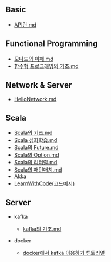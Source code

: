 ## Basic

* [API란.md](https://github.com/codingwanee/TIL/blob/main/Basic/API란.md)


## Functional Programming

* [모나드의 이해.md](https://github.com/codingwanee/TIL/blob/main/FunctionalProgramming/MonadBasic.md)
* [함수형 프로그래밍의 기초.md](https://github.com/codingwanee/TIL/blob/main/FunctionalProgramming/FunctionalProgrammingBasic.md)
   

## Network & Server

* [HelloNetwork.md](https://github.com/codingwanee/TIL/blob/main/Network/HelloNetwork.md)


## Scala

* [Scala의 기초.md](https://github.com/codingwanee/TIL/blob/main/Scala/HelloScala.md)
* [Scala 심화학습.md](https://github.com/codingwanee/TIL/blob/main/Scala/ScalaDeep.md)
* [Scala의 Future.md](https://github.com/codingwanee/TIL/blob/main/Scala/ScalaFuture.md)
* [Scala의 Option.md](https://github.com/codingwanee/TIL/blob/main/Scala/ScalaOption.md)
* [Scala의 리터럴.md](https://github.com/codingwanee/TIL/blob/main/Scala/ScalaLiteral.md)
* [Scala의 패턴매치.md](https://github.com/codingwanee/TIL/blob/main/Scala/ScalaPatternMatch.md)
* [Akka](https://github.com/codingwanee/TIL/tree/main/Scala/Akka)
* [LearnWithCode(코드예시)](https://github.com/codingwanee/TIL/tree/main/Scala/LearnWithCode)


## Server

* kafka
  * [kafka의 기초.md](https://github.com/codingwanee/TIL/blob/main/Server/kafka.md)

* docker
  * [docker에서 kafka 이용하기 튜토리얼](https://github.com/codingwanee/TIL/blob/main/Server/docker/docker-kafka.md)